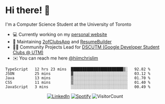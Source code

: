 # Hi there! 👋
I'm a Computer Science Student at the University of Toronto

- 💻 Currently working on my [personal website](https://hiimchrislim.co)
- 🔨 Maintaining [2ofClubsApp](https://github.com/2ofClubsApp) and [ResumeBuilder](https://github.com/hiimchrislim/ResumeBuilder)
- 👨‍💻 Community Projects Lead for [DSCUTM (Google Developer Student Clubs @ UTM)](https://dscutm.com)
- ✉️ You can reach me here [@hiimchrislim](mailto:hello@hiimchrislim.co)

<!--START_SECTION:waka-->
```text
TypeScript   12 hrs 23 mins  ███████████████████████▒░   92.82 % 
JSON         25 mins         ▓░░░░░░░░░░░░░░░░░░░░░░░░   03.12 % 
Java         13 mins         ▒░░░░░░░░░░░░░░░░░░░░░░░░   01.70 % 
CSS          11 mins         ▒░░░░░░░░░░░░░░░░░░░░░░░░   01.40 % 
JavaScript   3 mins          ░░░░░░░░░░░░░░░░░░░░░░░░░   00.49 % 
```
<!--END_SECTION:waka-->

<div align="center">
<a href="https://www.linkedin.com/in/hiimchrislim" target="_blank"><img src="https://img.shields.io/badge/LinkedIn-%230077B5.svg?&style=flat-square&logo=linkedin&logoColor=white" alt="LinkedIn"></a>
<a href="https://open.spotify.com/user/hiimchrislim" target="_blank"><img src="https://img.shields.io/badge/Spotify-%231ED760.svg?&style=flat-square&logo=spotify&logoColor=white" alt="Spotify"></a>
<img src="https://visitor-badge.glitch.me/badge?page_id=hiimchrislim.visitor-badge" alt="VisitorCount">
</div>
